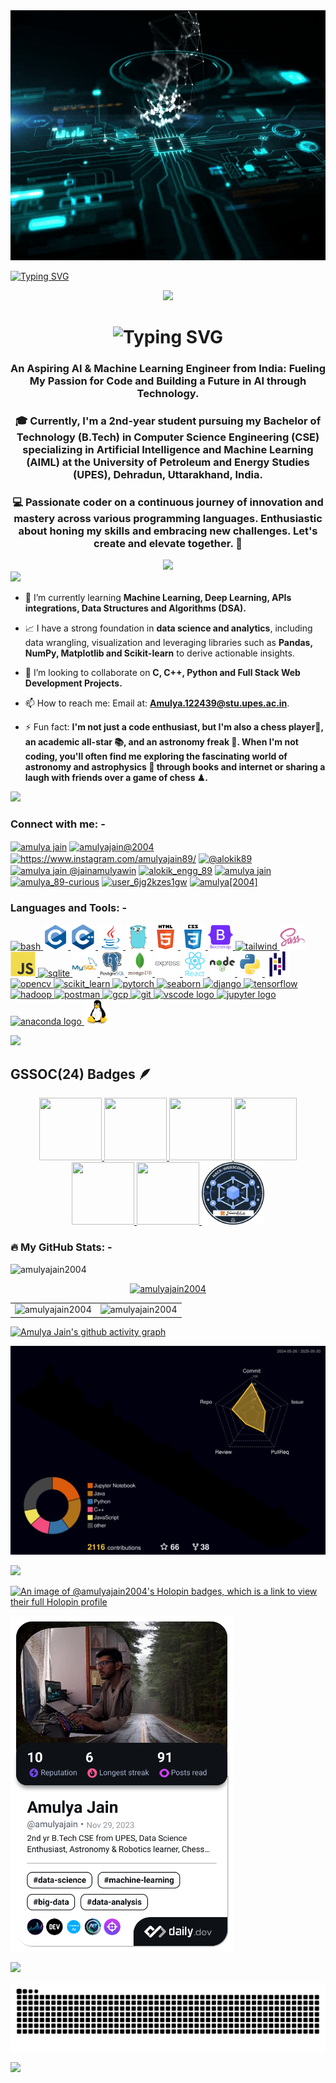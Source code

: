 <!-- 2nd yr B.Tech CSE spec. AI & ML at UPES. Research oriented, Eager for learning Coding, Robotics, Maths & Tech Developments. An Astronomy freak & Chess player.
<br clear="both">
-->





<div align="center">
  <img height="400" src="AI-Technology-Creation-Concept.gif"/>
</div>

[![Typing SVG](https://readme-typing-svg.herokuapp.com?font=Fira+Code&size=40&pause=600&color=FFA500&center=true&vCenter=true&width=1000&height=80&lines=Hi,+I'm+Amulya+Jain;Aspiring+Data+Scientist;AI+ML+Enthusiast)](https://git.io/typing-svg)

<div align="center">
    <img src="https://media.giphy.com/media/hvRJCLFzcasrR4ia7z/giphy.gif" width="32">
    <h1>
      <img src="https://readme-typing-svg.herokuapp.com?font=Jetbrains+mono&size=20&duration=3000&color=33FF33&center=true&vCenter=true&width=435&lines=This+is..;..my+GitHub..;" alt="Typing SVG"/>     
    </h1>
</div>
<h3 align="center">An Aspiring AI & Machine Learning Engineer from India: Fueling My Passion for Code and Building a Future in AI through Technology. </h3>
<h3 align="center">🎓 Currently, I'm a 2nd-year student pursuing my Bachelor of Technology (B.Tech) in Computer Science Engineering (CSE) specializing in Artificial Intelligence and Machine Learning (AIML) at the University of Petroleum and Energy Studies (UPES), Dehradun, Uttarakhand, India.</h3>
<h3 align="center">💻 Passionate coder on a continuous journey of innovation and mastery across various programming languages. Enthusiastic about honing my skills and embracing new challenges. Let's create and elevate together. 🚀</h3>

<div align="center">
  
  <img height="300" src="https://user-images.githubusercontent.com/74038190/212749447-bfb7e725-6987-49d9-ae85-2015e3e7cc41.gif" />
  
</div>

<img src="https://user-images.githubusercontent.com/73097560/115834477-dbab4500-a447-11eb-908a-139a6edaec5c.gif">

- 🌱 I’m currently learning **Machine Learning, Deep Learning, APIs integrations, Data Structures and Algorithms (DSA).**
- 📈 I have a strong foundation in **data science and analytics**, including data wrangling, visualization and leveraging libraries such as **Pandas, NumPy, Matplotlib and Scikit-learn** to derive actionable insights.

- 👯 I’m looking to collaborate on **C, C++, Python and Full Stack Web Development Projects.**

- 📫 How to reach me: Email at: **Amulya.122439@stu.upes.ac.in**.
  
<!--2. Visit my Portfolio Website: **https://amulyajain2004.github.io/**.
    3. Other Platforms:  **https://www.datascienceportfol.io/AmulyaJain** , **https://codolio.com/profile/AlokikEngineer**.-->

- ⚡ Fun fact: **I'm not just a code enthusiast, but I'm also a chess player🤴, an academic all-star 📚, and an astronomy freak 🔭. When I'm not coding, you'll often find me exploring the fascinating world of astronomy and astrophysics 🚀 through books and internet or sharing a laugh with friends over a game of chess ♟.**
<img src="https://user-images.githubusercontent.com/73097560/115834477-dbab4500-a447-11eb-908a-139a6edaec5c.gif">
<!-- 
## :globe_with_meridians: Open Source Contributions 🌟
<table align="center">
  <tr>
    <th>Role</th>
    <th>Project</th>
    <th>Badge</th>
  </tr>
  <tr>
    <td>🚀 Contributor</td>
    <td><a href="#">SSOC (Social Summer of Code) Season 3</a>: Top contributor in the </a><strong><a href="https://github.com/AmulyaJain2004/AI-Code">AI-Code</a></strong> repository, contributing to AI/ML-related projects and mentoring new participants in their open-source journey.</td>
    <td><img src="https://github.com/user-attachments/assets/d6a1cf2c-d0d5-4ea2-8639-81a755ae1ec7" alt="SSOC Badge" width="150" height="100"/></td>
  </tr>
  <tr>
    <td>👨‍💻 Project Admin</td>
    <td><a href="https://gs-wob.vercel.app/wob">WoB'24 (Winter of Blockchain)</a>: Leading and maintaining the <strong><a href="https://github.com/AmulyaJain2004/PyVerse">PyVerse</a></strong> project, managing contributors, and building innovative blockchain-based web solutions for decentralized applications.</td>
    <td><img src="https://github.com/user-attachments/assets/970b3033-e6cf-4b01-b93b-b9205f9e73f2" alt="WoB'24 Badge" width="150" height="100"/></td>
  </tr>
</table> 
<img src="https://user-images.githubusercontent.com/73097560/115834477-dbab4500-a447-11eb-908a-139a6edaec5c.gif"> 
-->
<h3 align="left">Connect with me: -</h3>
<p align="left">
  <!-- #----------- LINKEDIN ------------# -->
  <a href="https://www.linkedin.com/in/amulya-jain04/" target="blank"><img align="center" src="https://raw.githubusercontent.com/rahuldkjain/github-profile-readme-generator/master/src/images/icons/Social/linked-in-alt.svg" alt="amulya jain" height="30" width="40" /></a>
  <!-- #----------- KAGGLE ------------# -->
  <a href="https://kaggle.com/amulyajain@2004" target="blank"><img align="center" src="https://raw.githubusercontent.com/rahuldkjain/github-profile-readme-generator/master/src/images/icons/Social/kaggle.svg" alt="amulyajain@2004" height="30" width="40" /></a>
  <!-- #----------- INSTAGRAM ------------# -->
  <a href="https://www.instagram.com/amulyajain89/" target="blank"><img align="center" src="https://raw.githubusercontent.com/rahuldkjain/github-profile-readme-generator/master/src/images/icons/Social/instagram.svg" alt="https://www.instagram.com/amulyajain89/" height="30" width="40" /></a>
  <!-- #----------- HASHNODE ------------# -->
  <a href="https://hashnode.com/@alokik89" target="blank"><img align="center" src="https://raw.githubusercontent.com/rahuldkjain/github-profile-readme-generator/master/src/images/icons/Social/hashnode.svg" alt="@alokik89" height="30" width="40" /></a>
  <!-- #----------- YOUTUBE ------------# -->
  <a href="https://www.youtube.com/channel/UCBhplGqDR5MGrGmqoV_RR2Q" target="blank"><img align="center" src="https://raw.githubusercontent.com/rahuldkjain/github-profile-readme-generator/master/src/images/icons/Social/youtube.svg" alt="amulya jain @jainamulyawin" height="30" width="40" /></a>
  <!-- #----------- CODECHEF ------------# -->
  <a href="https://www.codechef.com/users/alokik_engg_89" target="blank"><img align="center" src="https://cdn.jsdelivr.net/npm/simple-icons@3.1.0/icons/codechef.svg" alt="alokik_engg_89" height="30" width="40" /></a>
  <!-- #----------- HACKERRANK ------------# -->
  <a href="https://www.hackerrank.com/profile/jainamulyawin" target="blank"><img align="center" src="https://raw.githubusercontent.com/rahuldkjain/github-profile-readme-generator/master/src/images/icons/Social/hackerrank.svg" alt="amulya jain" height="30" width="40" /></a>
  <!-- #----------- LEETCODE ------------# -->
  <a href="https://www.leetcode.com/amulya_89-curious" target="blank"><img align="center" src="https://raw.githubusercontent.com/rahuldkjain/github-profile-readme-generator/master/src/images/icons/Social/leet-code.svg" alt="amulya_89-curious" height="30" width="40" /></a>
  <!-- #----------- GFG ------------# -->
  <a href="https://auth.geeksforgeeks.org/user/user_6jg2kzes1gw" target="blank"><img align="center" src="https://raw.githubusercontent.com/rahuldkjain/github-profile-readme-generator/master/src/images/icons/Social/geeks-for-geeks.svg" alt="user_6jg2kzes1gw" height="30" width="40" /></a>
  <!-- #----------- TOPCODER ------------# -->
  <a href="https://www.topcoder.com/members/amulya[2004]" target="blank"><img align="center" src="https://raw.githubusercontent.com/rahuldkjain/github-profile-readme-generator/master/src/images/icons/Social/topcoder.svg" alt="amulya[2004]" height="30" width="40" /></a>
</p>

<h3 align="left">Languages and Tools: -</h3>
<p align="left"> 
<!-- #----------- BASH ------------# -->
<a href="https://www.gnu.org/software/bash/" target="_blank" rel="noreferrer"> <img src="https://www.vectorlogo.zone/logos/gnu_bash/gnu_bash-icon.svg" alt="bash" width="40" height="40"/> </a>
<!-- #----------- C ------------# -->
<a href="https://www.cprogramming.com/" target="_blank" rel="noreferrer"> <img src="https://raw.githubusercontent.com/devicons/devicon/master/icons/c/c-original.svg" alt="c" width="40" height="40"/> </a> 
<!-- #----------- CPP ------------# -->
<a href="https://www.w3schools.com/cpp/" target="_blank" rel="noreferrer"> <img src="https://raw.githubusercontent.com/devicons/devicon/master/icons/cplusplus/cplusplus-original.svg" alt="cplusplus" width="40" height="40"/> </a> 
<!-- #----------- JAVA ------------# -->
<a href="https://www.java.com" target="_blank" rel="noreferrer"> <img src="https://raw.githubusercontent.com/devicons/devicon/master/icons/java/java-original.svg" alt="java" width="40" height="40"/> </a>
<!-- #----------- GOLANG ------------# -->
<a href="https://golang.org" target="_blank" rel="noreferrer"> <img src="https://raw.githubusercontent.com/devicons/devicon/master/icons/go/go-original.svg" alt="go" width="40" height="40"/> </a>
<!-- #----------- HTML ------------# -->
<a href="https://www.w3.org/html/" target="_blank" rel="noreferrer"> <img src="https://raw.githubusercontent.com/devicons/devicon/master/icons/html5/html5-original-wordmark.svg" alt="html5" width="40" height="40"/> </a> 
<!-- #----------- CSS ------------# -->
<a href="https://www.w3schools.com/css/" target="_blank" rel="noreferrer"> <img src="https://raw.githubusercontent.com/devicons/devicon/master/icons/css3/css3-original-wordmark.svg" alt="css3" width="40" height="40"/> </a> 
<!-- #----------- BOOTSTRAP ------------# -->
<a href="https://getbootstrap.com" target="_blank" rel="noreferrer"> <img src="https://raw.githubusercontent.com/devicons/devicon/master/icons/bootstrap/bootstrap-plain-wordmark.svg" alt="bootstrap" width="40" height="40"/> </a> 
<!-- #----------- TAILWIND CSS ------------# -->
<a href="https://tailwindcss.com/" target="_blank" rel="noreferrer"> <img src="https://www.vectorlogo.zone/logos/tailwindcss/tailwindcss-icon.svg" alt="tailwind" width="40" height="40"/> </a>
<!-- #----------- SASS ------------# -->
<a href="https://sass-lang.com" target="_blank" rel="noreferrer"> <img src="https://raw.githubusercontent.com/devicons/devicon/master/icons/sass/sass-original.svg" alt="sass" width="40" height="40"/> </a>
<!-- #----------- JS ------------# -->
<a href="https://developer.mozilla.org/en-US/docs/Web/JavaScript" target="_blank" rel="noreferrer"> <img src="https://raw.githubusercontent.com/devicons/devicon/master/icons/javascript/javascript-original.svg" alt="javascript" width="40" height="40"/> </a> 
<!-- #----------- SQLITE ------------# -->
<a href="https://www.sqlite.org/" target="_blank" rel="noreferrer"> <img src="https://www.vectorlogo.zone/logos/sqlite/sqlite-icon.svg" alt="sqlite" width="40" height="40"/> </a>
<!-- #----------- MYSQL ------------# -->
<a href="https://www.mysql.com/" target="_blank" rel="noreferrer"> <img src="https://raw.githubusercontent.com/devicons/devicon/master/icons/mysql/mysql-original-wordmark.svg" alt="mysql" width="40" height="40"/> </a>
<!-- #----------- POSTGRESQL ------------# -->
<a href="https://www.postgresql.org" target="_blank" rel="noreferrer"> <img src="https://raw.githubusercontent.com/devicons/devicon/master/icons/postgresql/postgresql-original-wordmark.svg" alt="postgresql" width="40" height="40"/> </a> 
<!-- #----------- MONGODB ------------# -->
<a href="https://www.mongodb.com/" target="_blank" rel="noreferrer"> <img src="https://raw.githubusercontent.com/devicons/devicon/master/icons/mongodb/mongodb-original-wordmark.svg" alt="mongodb" width="40" height="40"/> </a>
<!-- #----------- EXPRESSJS ------------# -->
<a href="https://expressjs.com" target="_blank" rel="noreferrer"> <img src="https://raw.githubusercontent.com/devicons/devicon/master/icons/express/express-original-wordmark.svg" alt="express" width="40" height="40"/> </a> 
<!-- #----------- REACTJS ------------# -->
<a href="https://reactjs.org/" target="_blank" rel="noreferrer"> <img src="https://raw.githubusercontent.com/devicons/devicon/master/icons/react/react-original-wordmark.svg" alt="react" width="40" height="40"/> </a> 
<!-- #----------- NODEJS ------------# -->
<a href="https://nodejs.org" target="_blank" rel="noreferrer"> <img src="https://raw.githubusercontent.com/devicons/devicon/master/icons/nodejs/nodejs-original-wordmark.svg" alt="nodejs" width="40" height="40"/> </a> 
<!-- #----------- PYTHON ------------# -->
<a href="https://www.python.org" target="_blank" rel="noreferrer"> <img src="https://raw.githubusercontent.com/devicons/devicon/master/icons/python/python-original.svg" alt="python" width="40" height="40"/> </a> 
<!-- #----------- PANDAS ------------# -->
<a href="https://pandas.pydata.org/" target="_blank" rel="noreferrer"> <img src="https://raw.githubusercontent.com/devicons/devicon/2ae2a900d2f041da66e950e4d48052658d850630/icons/pandas/pandas-original.svg" alt="pandas" width="40" height="40"/> </a> 
<!-- #----------- OPENCV ------------# -->
<a href="https://opencv.org/" target="_blank" rel="noreferrer"> <img src="https://www.vectorlogo.zone/logos/opencv/opencv-icon.svg" alt="opencv" width="40" height="40"/> </a> 
<!-- #----------- SCIKIT-LEARN ------------# -->
<a href="https://scikit-learn.org/" target="_blank" rel="noreferrer"> <img src="https://upload.wikimedia.org/wikipedia/commons/0/05/Scikit_learn_logo_small.svg" alt="scikit_learn" width="40" height="40"/> </a> 
<!-- #----------- PYTORCH ------------# -->
<a href="https://pytorch.org/" target="_blank" rel="noreferrer"> <img src="https://www.vectorlogo.zone/logos/pytorch/pytorch-icon.svg" alt="pytorch" width="40" height="40"/> </a> 
<!-- #----------- SEABORN ------------# -->
<a href="https://seaborn.pydata.org/" target="_blank" rel="noreferrer"> <img src="https://seaborn.pydata.org/_images/logo-mark-lightbg.svg" alt="seaborn" width="40" height="40"/> </a> 
<!-- #----------- DJANGO ------------# -->
<a href="https://www.djangoproject.com/" target="_blank" rel="noreferrer"> <img src="https://cdn.worldvectorlogo.com/logos/django.svg" alt="django" width="40" height="40"/> </a>
<!-- #----------- TENSORFLOW ------------# -->
<a href="https://www.tensorflow.org" target="_blank" rel="noreferrer"> <img src="https://www.vectorlogo.zone/logos/tensorflow/tensorflow-icon.svg" alt="tensorflow" width="40" height="40"/> </a> 
<!-- #----------- HADOOP ------------# -->
<a href="https://hadoop.apache.org/" target="_blank" rel="noreferrer"> <img src="https://www.vectorlogo.zone/logos/apache_hadoop/apache_hadoop-icon.svg" alt="hadoop" width="40" height="40"/> </a>
<!-- #----------- POSTMAN ------------# -->
<a href="https://postman.com" target="_blank" rel="noreferrer"> <img src="https://www.vectorlogo.zone/logos/getpostman/getpostman-icon.svg" alt="postman" width="40" height="40"/> </a>
<!-- #----------- GOOGLE CLOUD ------------# -->
<a href="https://cloud.google.com" target="_blank" rel="noreferrer"> <img src="https://www.vectorlogo.zone/logos/google_cloud/google_cloud-icon.svg" alt="gcp" width="40" height="40"/> </a> 
<!-- #----------- GIT ------------# -->
<a href="https://git-scm.com/" target="_blank" rel="noreferrer"> <img src="https://www.vectorlogo.zone/logos/git-scm/git-scm-icon.svg" alt="git" width="40" height="40"/> </a> 
<!-- #----------- VSCODE ------------# -->
<a href="https://code.visualstudio.com/" target="_blank" rel="noreferrer"> <img src="https://cdn.jsdelivr.net/gh/devicons/devicon/icons/vscode/vscode-original.svg" height="35" alt="vscode logo"  /> </a> 
<!-- #----------- JUPYTER ------------# -->
<a href="https://jupyter.org/" target="_blank" rel="noreferrer"> <img src="https://cdn.jsdelivr.net/gh/devicons/devicon/icons/jupyter/jupyter-original.svg" height="35" alt="jupyter logo"  /> </a> 
<!-- #----------- ANACONDA ------------# -->
<a href="https://www.anaconda.com/" target="_blank" rel="noreferrer"> <img src="https://cdn.jsdelivr.net/gh/devicons/devicon/icons/anaconda/anaconda-original.svg" height="35" alt="anaconda logo"  /> </a> 
<!-- #----------- LINUX ------------# -->
<a href="https://www.linux.org/" target="_blank" rel="noreferrer"> <img src="https://raw.githubusercontent.com/devicons/devicon/master/icons/linux/linux-original.svg" alt="linux" width="40" height="40"/> </a> 
</p>

<img src="https://user-images.githubusercontent.com/73097560/115834477-dbab4500-a447-11eb-908a-139a6edaec5c.gif">

## GSSOC(24) Badges 🪶
<div style='display:flex; align-items:center; gap: 10px;' align='center'>
  <a href="https://gssoc.girlscript.tech/leaderboard">
    <img src="https://raw.githubusercontent.com/GSSoC24/Postman-Challenge/main/docs/assets/Postman%20White.png" width="100px" height="100px" />
    <img src="https://raw.githubusercontent.com/GSSoC24/Postman-Challenge/main/docs/assets/1.png" width="100px" height="100px" />
    <img src="https://raw.githubusercontent.com/GSSoC24/Postman-Challenge/main/docs/assets/2.png" width="100px" height="100px" />
    <img src="https://raw.githubusercontent.com/GSSoC24/Postman-Challenge/main/docs/assets/3.png" width="100px" height="100px" />
    <img src="https://raw.githubusercontent.com/GSSoC24/Postman-Challenge/main/docs/assets/4.png" width="100px" height="100px" />
    <img src="https://raw.githubusercontent.com/GSSoC24/Postman-Challenge/main/docs/assets/5.png" width="100px" height="100px" />
    <img src="assets/Hack-Web3Conf_2024_Badge.png" width="100px" height="100px" />
  </a>
</div>

<!--
## GSSOC(24) Extd Badges 🪶
<table>
  <tr>
    <td style="border-right: 1px solid #dddddd; padding: 15px;" valign="top" width="50%">
        <a href="https://gssoc.girlscript.tech/leaderboard">
          <img src="https://user-images.githubusercontent.com/63473496/153487849-4f094c16-d21c-463e-9971-98a8af7ba372.png" alt="GirlScript Summer of Code" width="120" />
        <br>
          <strong>GirlScript Summer of Code Extend</strong>
        </a>
      <br>
      <br>
        <span style="font-size: 14px; color: #555555;">🏅 Ranked 277th</span>
      <br>
        <span style="font-size: 12px; color: #777777;">
        Out of 32000+ participants<br>
        PRs Merged: 6 <br>
        Total Badges: 7<br>
        Total Score: 1040<br>
        </span>
      </td>
      <td>
        <div style='display:flex; align-items:center; gap: 10px;' align='center'>
          <a href="https://gssoc.girlscript.tech/leaderboard">
            <img src="https://raw.githubusercontent.com/GSSoC24/Postman-Challenge/main/docs/assets/Postman%20White.png" width="100px" height="100px" />
            <img src="https://raw.githubusercontent.com/GSSoC24/Postman-Challenge/main/docs/assets/1.png" width="100px" height="100px" />
            <img src="https://raw.githubusercontent.com/GSSoC24/Postman-Challenge/main/docs/assets/2.png" width="100px" height="100px" />
            <img src="https://raw.githubusercontent.com/GSSoC24/Postman-Challenge/main/docs/assets/3.png" width="100px" height="100px" />
            <img src="https://raw.githubusercontent.com/GSSoC24/Postman-Challenge/main/docs/assets/4.png" width="100px" height="100px" />
            <img src="https://raw.githubusercontent.com/GSSoC24/Postman-Challenge/main/docs/assets/5.png" width="100px" height="100px" />
            <img src="assets/Hack-Web3Conf_2024_Badge.png" width="100px" height="100px" />
          </a>
        </div>
      </td>
  </tr>
</table>
-->

###

<h3 align="left">🔥 My GitHub Stats: -</h3>
<p align="left"> <img src="https://komarev.com/ghpvc/?username=amulyajain2004&label=Profile%20views&color=0e75b6&style=flat" alt="amulyajain2004" /></p>
<p align="center"> <a href="https://github.com/ryo-ma/github-profile-trophy"><img src="https://github-profile-trophy.vercel.app/?username=amulyajain2004&row=3&column=3" alt="amulyajain2004" /></a> </p>

<!-- 
<div>
    Top languages by commit
    <img align="center" src="http://github-profile-summary-cards.vercel.app/api/cards/most-commit-language?username=AmulyaJain2004&theme=2077" height="210em" alt="Top languages by commit" />
    Top languages by repo
    <img align="center" src="http://github-profile-summary-cards.vercel.app/api/cards/repos-per-language?username=AmulyaJain2004&theme=2077" height="210em" alt="Top languages by repo" />
    Histogram of Commits
    <img align="center" src="http://github-profile-summary-cards.vercel.app/api/cards/productive-time?username=AmulyaJain2004&theme=2077" height="210em" alt="Histogram of Commits" />
    Graph of Commits
    <img align="center" src="http://github-profile-summary-cards.vercel.app/api/cards/profile-details?username=AmulyaJain2004&theme=2077" height="210em" alt="Graph of Commits" />
</div>
-->

<table>
    <tr>
        <td>
            <img src="https://github-readme-stats.vercel.app/api/top-langs?username=amulyajain2004&show_icons=true&locale=en" alt="amulyajain2004" />
        </td>
        <td>
            <img src="https://github-readme-streak-stats.herokuapp.com/?user=amulyajain2004" alt="amulyajain2004" />
        </td>
    </tr>
<!--     <tr> These are quira-readme widgets officially deprecated so to remove this while in next iteration of readme update.
        <td>
           <img src="https://github-readme-stats.vercel.app/api?username=amulyajain2004&show_icons=true&locale=en" alt="amulyajain2004" />
        </td>
        <td>
            <a href="https://quira.sh?utm_source=widgets&utm_campaign=AmulyaJain2004">
                <img src="https://stats.quira.sh/AmulyaJain2004/github?theme=dark" alt="AmulyaJain2004's GitHub | Stats">
            </a>
        </td>
    </tr> -->
<!--     <tr> It is officially deprecated so to remove this while in next iteration of readme update.
        <td>
            <a href="https://quira.sh?utm_source=widgets&utm_campaign=AmulyaJain2004">
                <img src="https://stats.quira.sh/AmulyaJain2004/languages-over-time?theme=dark" alt="AmulyaJain2004's GitHub | Languages Over Time">
            </a>
        </td>
        <td>
            <a href="https://quira.sh?utm_source=widgets&utm_campaign=AmulyaJain2004">
                <img src="https://stats.quira.sh/AmulyaJain2004/topics-over-time?theme=dark" alt="AmulyaJain2004's GitHub | Topics Over Time">
            </a>
        </td>
    </tr> -->
</table>


[![Amulya Jain's github activity graph](https://github-readme-activity-graph.vercel.app/graph?username=amulyajain2004&theme=redical)](https://github.com/amulyajain2004/github-readme-activity-graph)

![3D Contribution Calendar](./profile-3d-contrib/profile-night-rainbow.svg)


<img src="https://user-images.githubusercontent.com/73097560/115834477-dbab4500-a447-11eb-908a-139a6edaec5c.gif">

[![An image of @amulyajain2004's Holopin badges, which is a link to view their full Holopin profile](https://holopin.me/amulyajain2004)](https://holopin.io/@amulyajain2004)

<a href="https://app.daily.dev/amulyajain"><img src="./devcard.png" width="356" alt="Amulya Jain's Dev Card"/></a>

<img src="https://user-images.githubusercontent.com/73097560/115834477-dbab4500-a447-11eb-908a-139a6edaec5c.gif">
<!--
## :zap: My LeetCode Stats 📊
<div align="center">
  <a href="https://leetcode.com/Amulya_89-curious">
    <img align="center" src="https://leetcard.jacoblin.cool/Amulya_89-curious?ext=heatmap" height="300em" alt="LeetCode Stats"/>
  </a>
</div>
<img src="https://user-images.githubusercontent.com/73097560/115834477-dbab4500-a447-11eb-908a-139a6edaec5c.gif">
-->

<!--<h2 align="center">Leetcode Info<h2>  
<p align="center">
  <a href="https://leetcode.com/Amulya_89-curious/" target="_blank"><img align="center" src="https://leetcode.com/static/images/badges/2024/gif/2024-02.gif" alt="jyot" height="200" width="200" /></a>
  <a href="https://leetcode.com/Amulya_89-curious/" target="_blank"><img align="center" src="https://leetcode.com/static/images/badges/2024/gif/2024-03.gif" alt="jyot" height="200" width="200" /></a>
  <a href="https://leetcode.com/Amulya_89-curious/" target="_blank"><img align="center" src="https://assets.leetcode.com/static_assets/marketing/2024-200.gif" alt="jyot" height="200" width="200" /></a>
  <a href="https://leetcode.com/Amulya_89-curious/" target="_blank"><img align="center" src="https://assets.leetcode.com/static_assets/marketing/2024-100.gif" alt="jyot" height="200" width="200" /></a>
</p>
<p align="center">
  <img  align=top flex-grow=1 src="https://leetcard.jacoblin.cool/Amulya_89-curious?theme=dark&font=Nunito&ext=heatmap" />  
</p>
-->

<br clear="both">

![snake gif](https://github.com/AmulyaJain2004/AmulyaJain2004/blob/output/github-contribution-grid-snake-dark.svg)

<img src="https://user-images.githubusercontent.com/73097560/115834477-dbab4500-a447-11eb-908a-139a6edaec5c.gif">

###
